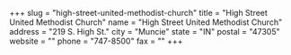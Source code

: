 +++
slug = "high-street-united-methodist-church"
title = "High Street United Methodist Church"
name = "High Street United Methodist Church"
address = "219 S. High St."
city = "Muncie"
state = "IN"
postal = "47305"
website = ""
phone = "747-8500"
fax = ""
+++

